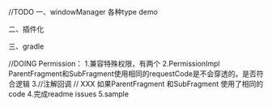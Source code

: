 //TODO
一、windowManager 各种type demo


二、插件化

三、gradle




//DOING
Permission：
1.兼容特殊权限，有两个
2.PermissionImpl  ParentFragment和SubFragment使用相同的requestCode是不会穿透的。是否符合逻辑
3.//注解回调
  // XXX 如果ParentFragment 和SubFragment 使用了相同的code
4.完成readme issues
5.sample

